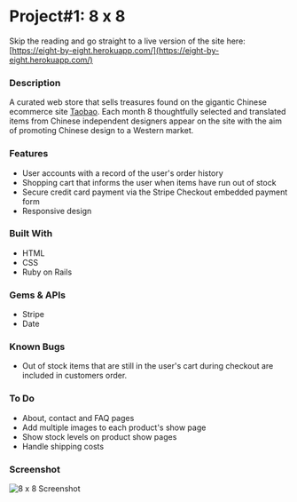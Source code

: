 # Project#1: 8 x 8

Skip the reading and go straight to a live version of the site here: [https://eight-by-eight.herokuapp.com/](https://eight-by-eight.herokuapp.com/)

### Description
A curated web store that sells treasures found on the gigantic Chinese ecommerce site [Taobao](https://www.taobao.com/). Each month 8 thoughtfully selected and translated items from Chinese independent designers appear on the site with the aim of promoting Chinese design to a Western market.    

### Features
- User accounts with a record of the user's order history
- Shopping cart that informs the user when items have run out of stock
- Secure credit card payment via the Stripe Checkout embedded payment form
- Responsive design  

### Built With
- HTML
- CSS
- Ruby on Rails

### Gems & APIs
- Stripe
- Date

### Known Bugs
- Out of stock items that are still in the user's cart during checkout are included in customers order.

### To Do
- About, contact and FAQ pages
- Add multiple images to each product's show page
- Show stock levels on product show pages
- Handle shipping costs

### Screenshot
![8 x 8 Screenshot](/assets/eight_by_eight_screenshot.png)
